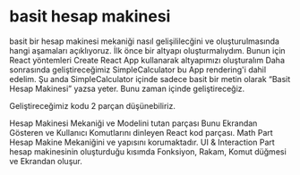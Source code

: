 # basit hesap makinesi
basit bir hesap makinesi mekaniği nasıl gelişililecğini  ve oluşturulmasında hangi aşamaları açıklıyoruz.
İlk önce bir altyapı oluşturmalıydım. Bunun için React yöntemleri Create React App kullanarak altyapımızı oluşturalım
Daha sonrasında geliştireceğimiz SimpleCalculator bu App rendering'i dahil edelim.
Şu anda SimpleCalculator içinde sadece basit bir metin olarak “Basit Hesap Makinesi” yazsa yeter. Bunu zaman içinde geliştireceğiz.

Geliştireceğimiz kodu 2 parçan düşünebiliriz.

Hesap Makinesi Mekaniği ve Modelini tutan parçası
Bunu Ekrandan Gösteren ve Kullanıcı Komutlarını dinleyen React kod parçası.
Math Part Hesap Makine Mekaniğini ve yapısını korumaktadır. UI & Interaction Part hesap makinesinin oluşturduğu kısımda Fonksiyon, Rakam, Komut düğmesi ve Ekrandan oluşur.
